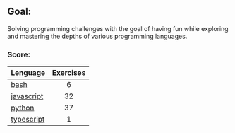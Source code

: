 ## Goal:
Solving programming challenges with the goal of having fun while exploring and mastering the depths of various programming languages.

### Score:
| Lenguage | Exercises |
|---|:---:|
| [bash](/bash) | 6 |
| [javascript](/javascript) | 32 |
| [python](/python) | 37 |
| [typescript](/typescript) | 1 |
